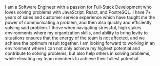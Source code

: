 I am a Software Engineer with a passion for Full-Stack Development who loves solving problems with JavaScript, React, and PostreSQL. I have 7+ years of sales and customer service experience which have taught me the power of communicating a problem, and then also quickly and efficiently solving said problem. I thrive when navigating stressful, high stakes environments where my organization skills, and ability to bring levity to situations ensures that the energy of the team is not affected, and we achieve the optimum result together. I am looking forward to working in an environment where I can not only achieve my highest potential and contribute to solving problems, but also help others in solving problems, while elevating my team members to achieve their fullest potential.
